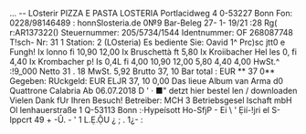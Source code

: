 ... -- LOsterir PIZZA E PASTA LOSTERIA Portlacidweg 4 0-53227 Bonn Fon: 0228/98146489 : honnSlosteria.de 0№9 Bar-Beleg 27- 1- 19/21 :28 Rg( r:AR137322() Steuernummer: 205/5734/1544 Identnummer: OF 268087748 T!sch- Nr: 31 1 Station: 2 (LOsteria) Es bediente Sie: Oavid 1^ Prc)sc jtt0 e Fungh! Ix lonno fi 10,90 12,00 Ix Bruschettà ft 5,80 Ix Kroiibacher Hel les 0, fi 4,40 Ix Krombacher p! Is 0,4L fi 4,00 10,90 12,00 5,80 4,40 4,00 HwSt.^ :!9_000 Netto 31 . 18 MwSt. 5,92 Brutto 37, 10 Bar total : EUR ** 37 0** Gegeben: RUckgeld: EUR ELJR 37, 10 0,00 Das lieue Album van Arma d0 Quattrone Calabria Ab 06.07.2018 D ' · ■" detzt hier bestel len / downloaden Vielen Dank fUr Ihren Besuch! Betreiber: MCH 3 Betriebsgesel lschaft mbH Ol lenhauerstraße 1 Q-53113 Bonn :·Hypeísott Ho-SfjP - Ei \ ' Ẹií-!jri el S-Ippcrt 49 + -Û. - ' 1 L.Ẹ.ỘU ¿ ; . 1¿- :